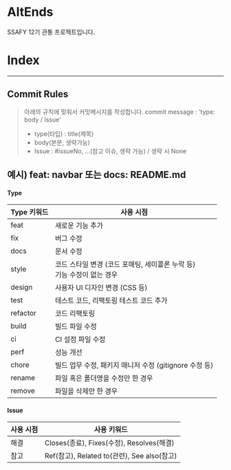 # AltEnds
SSAFY 12기 관통 프로젝트입니다.

# Index
---
## Commit Rules
> 아래의 규칙에 맞춰서 커밋메시지를 작성합니다.
> commit message : 'type: body / Issue'
> 	- type(타입) : title(제목)
> 	- body(본문, 생략가능)
> 	- Issue : #issueNo, ...(참고 이슈, 생략 가능) / 생략 시 None

## 예시) feat: navbar 또는 docs: README.md

#### Type
| Type 키워드 | 사용 시점                                         |
| -------- | --------------------------------------------- |
| feat     | 새로운 기능 추가                                     |
| fix      | 버그 수정                                         |
| docs     | 문서 수정                                         |
| style    | 코드 스타일 변경 (코드 포매팅, 세미콜론 누락 등)<br>기능 수정이 없는 경우 |
| design   | 사용자 UI 디자인 변경 (CSS 등)                         |
| test     | 테스트 코드, 리팩토링 테스트 코드 추가                        |
| refactor | 코드 리팩토링                                       |
| build    | 빌드 파일 수정                                      |
| ci       | CI 설정 파일 수정                                   |
| perf     | 성능 개선                                         |
| chore    | 빌드 업무 수정, 패키지 매니저 수정 (gitignore 수정 등)         |
| rename   | 파일 혹은 폴더명을 수정만 한 경우                           |
| remove   | 파일을 삭제만 한 경우                                  |
#### Issue
| 사용 시점 | 사용 키워드                                |
| ----- | ------------------------------------- |
| 해결    | Closes(종료), Fixes(수정), Resolves(해결)   |
| 참고    | Ref(참고), Related to(관련), See also(참고) |
